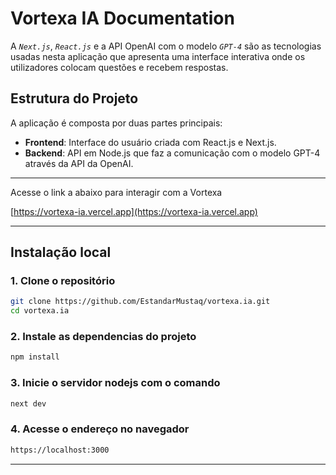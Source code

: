# Vortexa IA Documentation

A _`Next.js`_, _`React.js`_ e a API OpenAI com o modelo _`GPT-4`_ são as tecnologias usadas nesta aplicação que apresenta uma interface interativa onde os utilizadores colocam questões e recebem respostas.

## Estrutura do Projeto

A aplicação é composta por duas partes principais:
- **Frontend**: Interface do usuário criada com React.js e Next.js.
- **Backend**: API em Node.js que faz a comunicação com o modelo GPT-4 através da API da OpenAI.

---
Acesse o link a abaixo para interagir com a Vortexa

[https://vortexa-ia.vercel.app](https://vortexa-ia.vercel.app)

---
## Instalação local

### 1. Clone o repositório

```bash
git clone https://github.com/EstandarMustaq/vortexa.ia.git
cd vortexa.ia
```

### 2. Instale as dependencias do projeto

```bash
npm install
```
### 3. Inicie o servidor nodejs com o comando

```bash
next dev
```
### 4. Acesse o endereço no navegador 

```bash
https://localhost:3000
```
---
